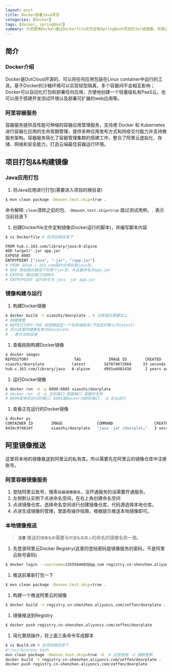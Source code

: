```yaml
---
layout: post
title: Docker部署Java项目
categories: [Docker]
tags: [docker, springBoot]
summary: 介绍使用Docker通过Dockerfile文件定制SpringBoot项目的Jar成镜像，并推送到阿里私有的镜像仓库。
---
```


## 简介

### Docker介绍
Docker是DotCloud开源的、可以将任何应用包装在Linux container中运行的工具。基于Docker的沙箱环境可以实现轻型隔离，多个容器间不会相互影响；Docker可以自动化打包和部署任何应用，方便地创建一个轻量级私有PaaS云，也可以用于搭建开发测试环境以及部署可扩展的web应用等。

### 阿里容器服务
容器服务提供高性能可伸缩的容器应用管理服务，支持用 Docker 和 Kubernetes 进行容器化应用的生命周期管理，提供多种应用发布方式和持续交付能力并支持微服务架构。容器服务简化了容器管理集群的搭建工作，整合了阿里云虚拟化、存储、网络和安全能力，打造云端最佳容器运行环境。


## 项目打包&&构建镜像

### Java应用打包
1. 将Java应用进行打包(需要进入项目的根目录)
```sh
$ mvn clean package -Dmaven.test.skip=true . 
```
命令解释: `clean`清除之前的包、`-Dmaven.test.skip=true` 跳过测试用例、`.` 表示当前目录下

1. 创建Dockerfile文件定制镜像(Docker运行的脚本)，并编写脚本内容
```sh
$ vi Dockerfile # 在项目根目录下
```
```sh
FROM hub.c.163.com/library/java:8-alpine
ADD target/*.jar app.jar
EXPOSE 8085
ENTRYPOINT ["java", "-jar", "/app.jar"]
# FROM 从hub.c.163.com国内仓库拉取java包，
# ADD 添加相对路径下的某个jar包，并且重命名为app.jar
# EXPOSE 输出端口为8085
# ENTRYPOINT 运行命令为 java -jar app.jar
```

### 镜像构建与运行
1. 构建Docker镜像
```sh
$ docker build -t xiaozhi/doorplate . # 注意最后需要加上 . 
# 构建镜像
# REPOSITORY:TAG 给镜像指定一个名称或版本(不指定时默认为latest)
# 所以这里的镜像名称为doorplate
# . 表示当前目录
```
1. 查看刚刚构建Docker镜像
```sh
$ docker images
REPOSITORY                    TAG            IMAGE ID        CREATED          SIZE
xiaozhi/doorplate            latest        3d7074872868     33 seconds ago    186MB
hub.c.163.com/library/java   8-alpine      d991edd81416      2 years ago      145MB
```

1. 运行Docker镜像
```sh
$ docker run -d -p 8899:8085 xiaozhi/doorplate
# docker run -d -p 主机端口:容器端口 容器的名称
# 8899是本机访问的端口，8085是Docker内部的端口  -d 后台运行
```

1. 查看正在运行的Docker镜像
```sh
$ docker ps
CONTAINER ID        IMAGE               COMMAND                  CREATED             STATUS              PORTS                    NAMES
843bc974634f        xiaozhi/doorplate   "java -jar /doorplat…"   3 seconds ago       Up 2 seconds        0.0.0.0:8085->8085/tcp   nostalgic_thompson
```

## 阿里镜像推送
这里将本地的镜像推送到阿里云的私有库。所以需要先在阿里云的镜像仓库中注册账号。

### 阿里容器镜像服务
1. 登陆阿里云账号，搜索`容器镜像服务`，没开通服务的话需要开通服务。
1. 左侧默认实例下点进命名空间，在右上角创建命名空间
1. 点进镜像仓库，选择命名空间进行创建镜像仓库，代码源选择本地仓库。
1. 点进生成镜像的管理，里面有操作指南，根据提示推送本地镜像即可。

### 本地镜像推送
> **`注意`** 推送的`镜像名称`需要与`阿里私有库上`的命名的镜像名称一致。

1. 先登录阿里云Docker Registry(这里的登陆密码是镜像服务的密码，不是阿里云账号密码)
```sh
$ docker login --username=1355564603@qq.com registry.cn-shenzhen.aliyuncs.com
```

1. 推送前重新打包一下
```sh
$ mvn clean package -Dmaven.test.skip=true .
```

1. 构建一个推送阿里云的镜像
```sh
$ docker build -t registry.cn-shenzhen.aliyuncs.com/zeffon/doorplate .
```

1. 镜像推送到Registry
```sh
$ docker push registry.cn-shenzhen.aliyuncs.com/zeffon/doorplate
```

1. 简化繁琐操作，将上面三条命令写成脚本
```sh
$ vi Build.sh # 在项目根目录下 
#!/usr/bin/env bash
mvn clean package -Dmaven.test.skip=true -U  # 这里使用 -U 强制更新
docker build -t registry.cn-shenzhen.aliyuncs.com/zeffon/doorplate .
docker push registry.cn-shenzhen.aliyuncs.com/zeffon/doorplate
```


